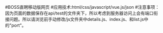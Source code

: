 #BOSS直聘移动版网页
#应用技术:html/css/javascript/vue.js/json
#注意事项：因为页面的数据保存在api/test的文件夹下，所以考虑到服务器访问上会有端口衔接问题。所以请浏览前手动修改/js文件夹中details.js、index.js、和list.js中的"port"。